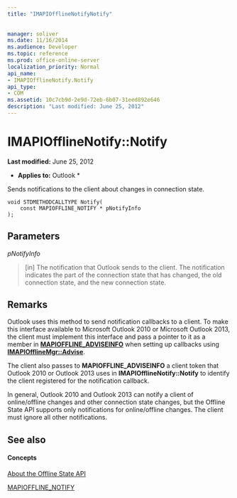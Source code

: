 ```yaml
---
title: "IMAPIOfflineNotifyNotify"
 
 
manager: soliver
ms.date: 11/16/2014
ms.audience: Developer
ms.topic: reference
ms.prod: office-online-server
localization_priority: Normal
api_name:
- IMAPIOfflineNotify.Notify
api_type:
- COM
ms.assetid: 10c7cb9d-2e9d-72eb-6b07-31eed892e646
description: "Last modified: June 25, 2012"
---
```


# IMAPIOfflineNotify::Notify

 **Last modified:** June 25, 2012 
  
 * **Applies to:** Outlook * 
  
Sends notifications to the client about changes in connection state.
  
```
void STDMETHODCALLTYPE Notify(  
    const MAPIOFFLINE_NOTIFY * pNotifyInfo 
);
```

## Parameters

 _pNotifyInfo_
  
> [in] The notification that Outlook sends to the client. The notification indicates the part of the connection state that has changed, the old connection state, and the new connection state.
    
## Remarks

Outlook uses this method to send notification callbacks to a client. To make this interface available to Microsoft Outlook 2010 or Microsoft Outlook 2013, the client must implement this interface and pass a pointer to it as a member in **[MAPIOFFLINE_ADVISEINFO](mapioffline_adviseinfo.md)** when setting up callbacks using **[IMAPIOfflineMgr::Advise](imapiofflinemgr-advise.md)**. 
  
The client also passes to **MAPIOFFLINE_ADVISEINFO** a client token that Outlook 2010 or Outlook 2013 uses in **IMAPIOfflineNotify::Notify** to identify the client registered for the notification callback. 
  
In general, Outlook 2010 and Outlook 2013 can notify a client of online/offline changes and other connection state changes, but the Offline State API supports only notifications for online/offline changes. The client must ignore all other notifications.
  
## See also

#### Concepts

[About the Offline State API](about-the-offline-state-api.md)
  
[MAPIOFFLINE_NOTIFY](mapioffline_notify.md)

